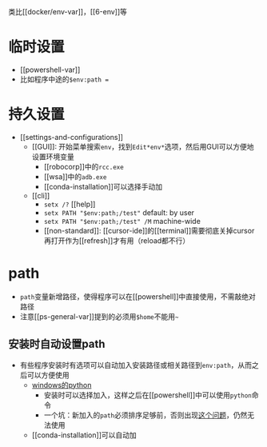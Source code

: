 类比[[docker/env-var]]，[[6-env]]等
# 临时设置
- [[powershell-var]]
- 比如程序中途的`$env:path = `
# 持久设置
- [[settings-and-configurations]]
  - [[GUI]]: 开始菜单搜索`env`，找到`Edit*env*`选项，然后用GUI可以方便地设置环境变量
    - [[robocorp]]中的`rcc.exe`
    - [[wsa]]中的`adb.exe`
    - [[conda-installation]]可以选择手动加
  - [[cli]]
    - `setx /?` [[help]]
    - `setx PATH "$env:path;/test"` default: by user
    - `setx PATH "$env:path;/test" /M` machine-wide
    - [[non-standard]]: [[cursor-ide]]的[[terminal]]需要彻底关掉cursor再打开作为[[refresh]]才有用（reload都不行）
# path
- `path`变量新增路径，使得程序可以在[[powershell]]中直接使用，不需敲绝对路径
- 注意[[ps-general-var]]提到的必须用`$home`不能用`~`
## 安装时自动设置path
- 有些程序安装时有选项可以自动加入安装路径或相关路径到`env:path`，从而之后可以方便使用
  - [windows的python](https://www.python.org/downloads/windows/)
    - 安装时可以选择加入，这样之后在[[powershell]]中可以使用`python`命令
    - 一个坑：新加入的`path`必须排序足够前，否则出现[这个问题](https://cloud.tencent.com/developer/article/1652685)，仍然无法使用
  - [[conda-installation]]可以自动加
